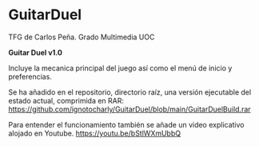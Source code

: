 # GuitarDuel
TFG de Carlos Peña. Grado Multimedia UOC 

<b>Guitar Duel v1.0</b>
  
  Incluye la mecanica principal del juego así como el menú de inicio y preferencias.
  
  Se ha añadido en el repositorio, directorio raíz, una versión ejecutable del estado actual, comprimida en RAR:
  https://github.com/ignotocharly/GuitarDuel/blob/main/GuitarDuelBuild.rar
  
  Para entender el funcionamiento también se añade un video explicativo alojado en Youtube.
  https://youtu.be/bStlWXmUbbQ

